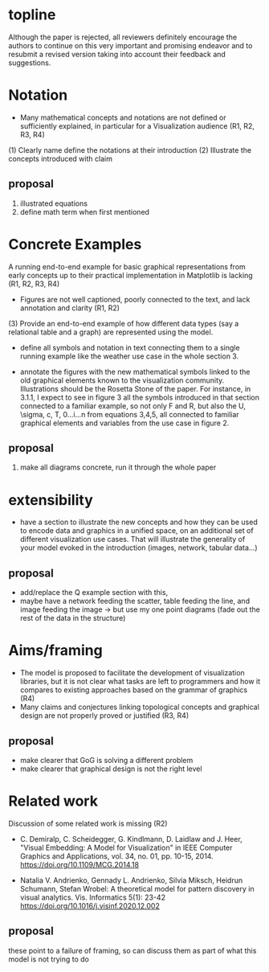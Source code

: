 
# topline
Although the paper is rejected, all reviewers definitely encourage the authors to continue on this very important and promising endeavor and to resubmit a revised version taking into account their feedback and suggestions.


# Notation
- Many mathematical concepts and notations are not defined or sufficiently explained, in particular for a Visualization audience (R1, R2, R3, R4)

(1) Clearly name define the notations at their introduction
(2) Illustrate the concepts introduced with claim

## proposal 
1) illustrated equations
2) define math term when first mentioned

# Concrete Examples
A running end-to-end example for basic graphical representations from early concepts up to their practical implementation in Matplotlib is lacking (R1, R2, R3, R4)

- Figures are not well captioned, poorly connected to the text, and lack annotation and clarity (R1, R2)

(3) Provide an end-to-end example of how different data types (say a relational table and a graph) are represented using the model.

- define all symbols and notation in text connecting them to a single running example like the weather use case in the whole section 3.

- annotate the figures with the new mathematical symbols linked to the old graphical elements known to the visualization community. Illustrations should be the Rosetta Stone of the paper. For instance, in 3.1.1, I expect to see in figure 3 all the symbols introduced in that section connected to a familiar example, so not only F and R, but also the U, \sigma, c, T, 0...i...n from equations 3,4,5, all connected to familiar graphical elements and variables from the use case in figure 2.

## proposal
1) make all diagrams concrete, run it through the whole paper

# extensibility
- have a section to illustrate the new concepts and how they can be used to encode data and graphics in a unified space, on an additional set of different visualization use cases. That will illustrate the generality of your model evoked in the introduction (images, network, tabular data...)

## proposal
- add/replace the Q example section with this, 
- maybe have a network feeding the scatter, table feeding the line, and image feeding the image
    -> but use my one point diagrams (fade out the rest of the data in the structure)

# Aims/framing
- The model is proposed to facilitate the development of visualization libraries, but it is not clear what tasks are left to programmers and how it compares to existing approaches based on the grammar of graphics (R4)
- Many claims and conjectures linking topological concepts and graphical design are not properly proved or justified (R3, R4)

## proposal 
- make clearer that GoG is solving a different problem 
- make clearer that graphical design is not the right level


# Related work
 Discussion of some related work is missing (R2)

- C. Demiralp, C. Scheidegger, G. Kindlmann, D. Laidlaw and J. Heer, "Visual Embedding: A Model for Visualization" in IEEE Computer Graphics and Applications, vol. 34, no. 01, pp. 10-15, 2014.
https://doi.org/10.1109/MCG.2014.18

- Natalia V. Andrienko, Gennady L. Andrienko, Silvia Miksch, Heidrun Schumann, Stefan Wrobel:
A theoretical model for pattern discovery in visual analytics. Vis. Informatics 5(1): 23-42
https://doi.org/10.1016/j.visinf.2020.12.002

## proposal
these point to a failure of framing, so can discuss them as part of what this model is not trying to do






